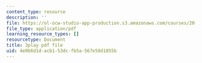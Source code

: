 ```yaml
---
content_type: resource
description: ''
file: https://ol-ocw-studio-app-production.s3.amazonaws.com/courses/20-219-becoming-the-next-bill-nye-writing-and-hosting-the-educational-show-january-iap-2015/4e0b6d1dacb153dcfb5a567e58d1855b_qkkI9Z9tKvo.pdf
file_type: application/pdf
learning_resource_types: []
resourcetype: Document
title: 3play pdf file
uid: 4e0b6d1d-acb1-53dc-fb5a-567e58d1855b
---
```

